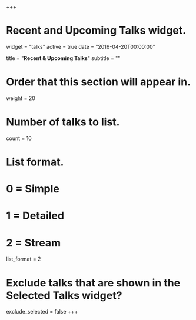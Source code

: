 +++
# Recent and Upcoming Talks widget.
widget = "talks"
active = true
date = "2016-04-20T00:00:00"

title = "**Recent & Upcoming Talks**"
subtitle = ""

# Order that this section will appear in.
weight = 20

# Number of talks to list.
count = 10

# List format.
#   0 = Simple
#   1 = Detailed
#   2 = Stream
list_format = 2

# Exclude talks that are shown in the Selected Talks widget?
exclude_selected = false
+++

